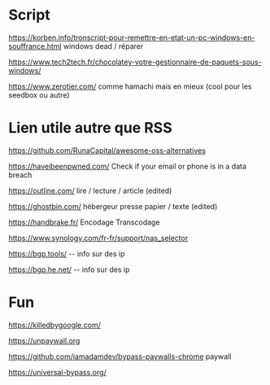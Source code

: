 # Script 

https://korben.info/tronscript-pour-remettre-en-etat-un-pc-windows-en-souffrance.html windows dead / réparer 

https://www.tech2tech.fr/chocolatey-votre-gestionnaire-de-paquets-sous-windows/

https://www.zerotier.com/ comme hamachi mais en mieux (cool pour les seedbox ou autre)


# Lien utile autre que RSS

https://github.com/RunaCapital/awesome-oss-alternatives


https://haveibeenpwned.com/ Check if your email or phone is in a data breach


https://outline.com/ lire / lecture / article (edited)


https://ghostbin.com/ hébergeur presse papier / texte (edited)


https://handbrake.fr/ Encodage Transcodage 


https://www.synology.com/fr-fr/support/nas_selector


https://bgp.tools/ -- info sur des ip

https://bgp.he.net/ -- info sur des ip

# Fun 

https://killedbygoogle.com/

https://unpaywall.org 

https://github.com/iamadamdev/bypass-paywalls-chrome paywall

https://universal-bypass.org/
